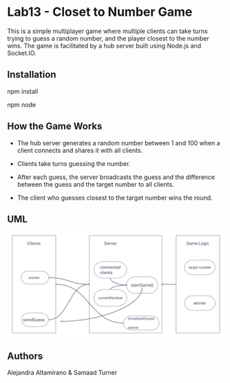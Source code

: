 # Lab13 - Closet to Number Game

This is a simple multiplayer game where multiple clients can take turns trying to guess a random number, and the player closest to the number wins. The game is facilitated by a hub server built using Node.js and Socket.IO.

## Installation

npm install

npm node

## How the Game Works

- The hub server generates a random number between 1 and 100 when a client connects and shares it with all clients.

- Clients take turns guessing the number.

- After each guess, the server broadcasts the guess and the difference between the guess and the target number to all clients.

- The client who guesses closest to the target number wins the round.

## UML

![UML](./assets/Screenshot%202023-10-05%20at%2012.58.06%20PM.png)

## Authors

Alejandra Altamirano & Samaad Turner
